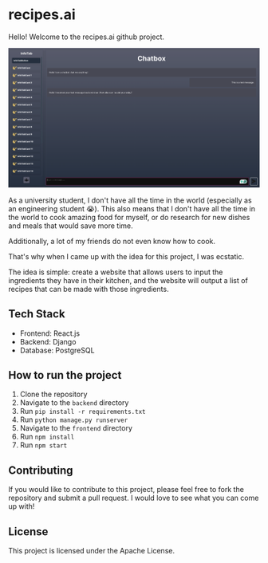 # recipes.ai

Hello! Welcome to the recipes.ai github project.

![Chatbot UI](docs/chatbot.png)

As a university student, I don't have all the time in the world (especially as an engineering student 😭). This also means that I don't have all the time in the world to cook amazing food for myself, or do research for new dishes and meals that would save more time.

Additionally, a lot of my friends do not even know how to cook.

That's why when I came up with the idea for this project, I was ecstatic.

The idea is simple: create a website that allows users to input the ingredients they have in their kitchen, and the website will output a list of recipes that can be made with those ingredients.

## Tech Stack

- Frontend: React.js
- Backend: Django
- Database: PostgreSQL

## How to run the project

1. Clone the repository
2. Navigate to the `backend` directory
3. Run `pip install -r requirements.txt`
4. Run `python manage.py runserver`
5. Navigate to the `frontend` directory
6. Run `npm install`
7. Run `npm start`

## Contributing

If you would like to contribute to this project, please feel free to fork the repository and submit a pull request. I would love to see what you can come up with!

## License

This project is licensed under the Apache License.
